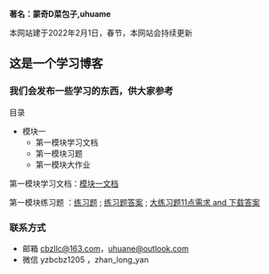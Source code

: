 **著名：蒙奇D菜包子,uhuame**

本网站建于2022年2月1日，春节，本网站会持续更新

## 这是一个学习博客

### 我们会发布一些学习的东西，供大家参考


目录

  - 模块一
     - 第一模块学习文档
     - 第一模块习题
     - 第一模块大作业


第一模块学习文档：<a href="https://mqdcbz.github.io/study_python/2022/01/31/第一模块笔记.html">模块一文档</a>
  
第一模块练习题 ：<a href="https://mqdcbz.github.io/study_python/2022/01/31/模块一练习题.html">练习题</a> ; <a href="https://mqdcbz.github.io/study_python/2022/01/31/模块一练习题答案.html">练习题答案</a> ; <a href="https://mqdcbz.github.io/study_python/2022/01/31/11点需求.html">大练习题11点需求 and 下载答案</a>


### 联系方式

 - 邮箱 cbzllc@163.com，uhuane@outlook.com
 - 微信 yzbcbz1205 ，zhan_long_yan

